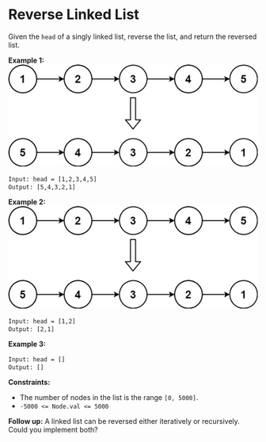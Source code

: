 # Reverse Linked List

Given the `head` of a singly linked list, reverse the list, and return the reversed list.

 

**Example 1:**
![Example 1](rev1ex1.jpg)
```
Input: head = [1,2,3,4,5]
Output: [5,4,3,2,1]
```

**Example 2:**
![Example 1](rev1ex1.jpg)
```
Input: head = [1,2]
Output: [2,1]
```

**Example 3:**
```
Input: head = []
Output: []
``` 

**Constraints:**

* The number of nodes in the list is the range `[0, 5000]`.
* `-5000 <= Node.val <= 5000`
 

**Follow up:** A linked list can be reversed either iteratively or recursively. Could you implement both?